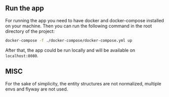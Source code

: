 ## Run the app
For running the app you need to have docker and docker-compose installed on your machine. 
Then you can run the following command in the root directory of the project:
```Bash 
docker-compose -f ./docker-compose/docker-compose.yml up
```
After that, the app could be run locally and will be available on `localhost:8080`.

## MISC

For the sake of simplicity, the entity structures are not normalized, multiple envs and flyway are not used.
